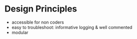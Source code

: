 # Design Principles
- accessible for non coders
- easy to troubleshoot: informative logging & well commented
- modular